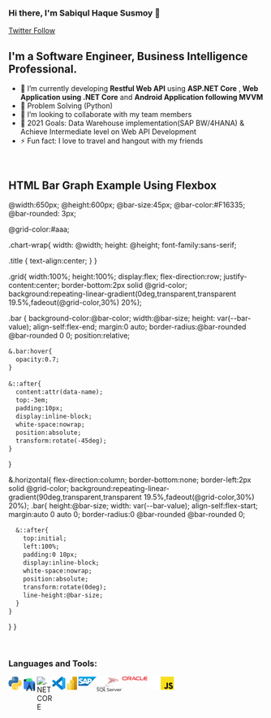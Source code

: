 ### Hi there, I'm Sabiqul Haque Susmoy 👋

[Twitter Follow](https://img.shields.io/twitter/follow/sh_susmoy?color=1DA1F2&logo=twitter&style=for-the-badge)

## I'm a Software Engineer, Business Intelligence Professional.

<!--- 🔭 I just launched my first course: [Become A VS Code SuperHero!][course]!-->
- 🌱 I’m currently developing <b>Restful Web API</b> using <b>ASP.NET Core</b> ,<b> Web Application using .NET Core</b> and <b>Android Application following MVVM</b>
- 🏁 Problem Solving (Python)
- 👯 I’m looking to collaborate with my team members
- 🥅 2021 Goals: Data Warehouse implementation(SAP BW/4HANA) & Achieve Intermediate level on Web API Development
- ⚡ Fun fact: I love to travel and hangout with my friends

<!---### Connect with me:

[<img align="left" alt="codeSTACKr | Twitter" width="22px" src="https://cdn.jsdelivr.net/npm/simple-icons@v3/icons/twitter.svg" />][twitter]
[<img align="left" alt="codeSTACKr | LinkedIn" width="22px" src="https://cdn.jsdelivr.net/npm/simple-icons@v3/icons/linkedin.svg" />][linkedin] !-->

<br/>

<div class="chart-wrap">
  <h2 class="title">HTML Bar Graph Example Using Flexbox</h2>
  <div class="grid horizontal">
  <div class="bar" style="--bar-value:85%;" data-name="Your Blog" title="Your Blog 85%"></div>
        <div class="bar" style="--bar-value:23%;" data-name="Medium" title="Medium 23%"></div>
       <div class="bar" style="--bar-value:7%;" data-name="Tumblr" title="Tumblr 7%"></div>
        <div class="bar" style="--bar-value:38%;" data-name="Facebook" title="Facebook 38%"></div>
        <div class="bar" style="--bar-value:35%;" data-name="YouTube" title="YouTube 35%"></div>
        <div class="bar" style="--bar-value:30%;" data-name="LinkedIn" title="LinkedIn 30%"></div>
        <div class="bar" style="--bar-value:5%;" data-name="Twitter" title="Twitter 5%"></div>
        <div class="bar" style="--bar-value:20%;" data-name="Other" title="Other 20%"></div>    
  </div>
</div>

@width:650px;
@height:600px;
@bar-size:45px;
@bar-color:#F16335;
@bar-rounded: 3px;

@grid-color:#aaa;

.chart-wrap{
  width: @width;
  height: @height;
  font-family:sans-serif;
  
  .title {
    text-align:center; 
  }
}

.grid{
  width:100%;
  height:100%;
  display:flex;
  flex-direction:row;
  justify-content:center;
  border-bottom:2px solid @grid-color;
  background:repeating-linear-gradient(0deg,transparent,transparent 19.5%,fadeout(@grid-color,30%) 20%);
  
  .bar {
    background-color:@bar-color;
    width:@bar-size;
    height: var(--bar-value);
    align-self:flex-end;
    margin:0 auto;
    border-radius:@bar-rounded @bar-rounded 0 0;
    position:relative;
    
    &.bar:hover{
      opacity:0.7;
    }
    
    &::after{
      content:attr(data-name);
      top:-3em;
      padding:10px;
      display:inline-block;
      white-space:nowrap;
      position:absolute;
      transform:rotate(-45deg);
    }
  }
  
  &.horizontal{
    flex-direction:column;
    border-bottom:none;
    border-left:2px solid @grid-color;
  background:repeating-linear-gradient(90deg,transparent,transparent 19.5%,fadeout(@grid-color,30%) 20%);
    .bar{
      height:@bar-size;
      width: var(--bar-value);
      align-self:flex-start;
      margin:auto 0 auto 0;
      border-radius:0 @bar-rounded @bar-rounded 0;
      
      &::after{
        top:initial;
        left:100%;
        padding:0 10px;
        display:inline-block;
        white-space:nowrap;
        position:absolute;
        transform:rotate(0deg);
        line-height:@bar-size;
      }      
    }
  }
}

<br /> 

### Languages and Tools:

<img align="left" alt="Python" width="26px" src="https://github.com/mshsusmoy/image_source/blob/main/python-seeklogo.com.svg" />
<img align="left" alt="Android Studio" width="30px" src="https://github.com/mshsusmoy/image_source/blob/main/Untitled-10.png" />
<img align="left" alt=".NET CORE" width="30px" src="https://github.com/dotnet/docs/blob/cb475ed45f881e9462e34764480d3b0ebce85e91/docs/images/hub/netcore.svg"/>
<img align="left" alt="Visual Studio Code" width="26px" src="https://raw.githubusercontent.com/github/explore/80688e429a7d4ef2fca1e82350fe8e3517d3494d/topics/visual-studio-code/visual-studio-code.png" />
<img align="left" alt="PowerBI" width="26px" src="https://github.com/mshsusmoy/image_source/blob/main/powerbi.svg" />
<img align="left" alt="SAP Analytics Cloud" width="36px" src="https://github.com/mshsusmoy/image_source/blob/main/sap-logo-svg.svg" />
<img align="left" alt="MS SQL SERVER" width="50px" height="30px" src="https://github.com/mshsusmoy/image_source/blob/main/microsoft-sql-server-seeklogo.com.svg" />
<img align="left" alt="Oracle" width="50px" src="https://github.com/mshsusmoy/image_source/blob/main/oracle-seeklogo.com.svg" />
<img align="left" alt="GitHub" width="26px" src="https://github.com/mshsusmoy/image_source/blob/main/GitHub-Mark-Light-120px-plus.png" />
<img align="left" alt="JavaScript" width="26px" src="https://github.com/mshsusmoy/image_source/blob/main/javascript-js-seeklogo.com.svg" />
<br />
<br />


[twitter]: shorturl.at/wzWY7
[linkedin]: shorturl.at/ryKZ2
